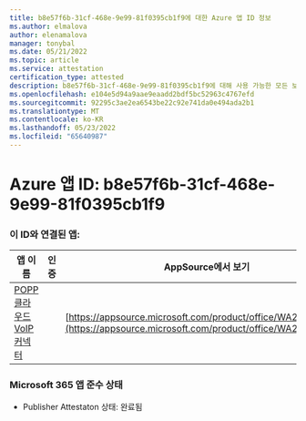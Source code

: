 ```yaml
---
title: b8e57f6b-31cf-468e-9e99-81f0395cb1f9에 대한 Azure 앱 ID 정보
ms.author: elmalova
author: elenamalova
manager: tonybal
ms.date: 05/21/2022
ms.topic: article
ms.service: attestation
certification_type: attested
description: b8e57f6b-31cf-468e-9e99-81f0395cb1f9에 대해 사용 가능한 모든 보안 및 규정 준수 정보입니다.
ms.openlocfilehash: e104e5d94a9aae9eaadd2bdf5bc52963c4767efd
ms.sourcegitcommit: 92295c3ae2ea6543be22c92e741da0e494ada2b1
ms.translationtype: MT
ms.contentlocale: ko-KR
ms.lasthandoff: 05/23/2022
ms.locfileid: "65640987"
---
```

# <a name="azure-app-id-b8e57f6b-31cf-468e-9e99-81f0395cb1f9"></a>Azure 앱 ID: b8e57f6b-31cf-468e-9e99-81f0395cb1f9


### <a name="apps-associated-with-this-id"></a>이 ID와 연결된 앱:
| **앱 이름** | **인증** | **AppSource에서 보기** |
|--------------|---------------|-----------------------|
| [POPP 클라우드 VoIP 커넥터](../forward/WA200003306.md) |  | [https://appsource.microsoft.com/product/office/WA200003306](https://appsource.microsoft.com/product/office/WA200003306) |

### <a name="microsoft-365-app-compliance-status"></a>Microsoft 365 앱 준수 상태
- Publisher Attestaton 상태: 완료됨
